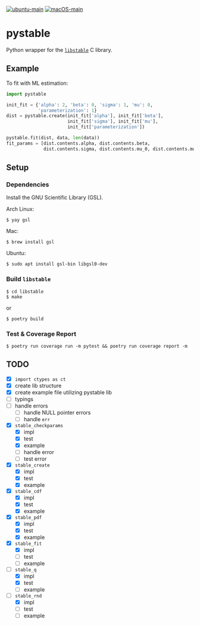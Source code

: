 [![ubuntu-main](https://github.com/overlay-market/pystable/workflows/pystable-ubuntu/badge.svg)](https://github.com/overlay-market/pystable/actions)
[![macOS-main](https://github.com/overlay-market/pystable/workflows/pystable-macOS/badge.svg)](https://github.com/overlay-market/pystable/actions)
# pystable

Python wrapper for the [`libstable`](https://www.jstatsoft.org/article/view/v078i01) C library.

## Example

To fit with ML estimation:

```python
import pystable

init_fit = {'alpha': 2, 'beta': 0, 'sigma': 1, 'mu': 0,
            'parameterization': 1}
dist = pystable.create(init_fit['alpha'], init_fit['beta'],
                       init_fit['sigma'], init_fit['mu'],
                       init_fit['parameterization'])

pystable.fit(dist, data, len(data))
fit_params = [dist.contents.alpha, dist.contents.beta,
              dist.contents.sigma, dist.contents.mu_0, dist.contents.mu_1]
```

## Setup
### Dependencies
Install the GNU Scientific Library (GSL).

Arch Linux:
```
$ yay gsl
```

Mac:
```
$ brew install gsl
```

Ubuntu:
```
$ sudo apt install gsl-bin libgsl0-dev
```

### Build `libstable`
```
$ cd libstable
$ make
```

or

```
$ poetry build
```

### Test & Coverage Report
```
$ poetry run coverage run -m pytest && poetry run coverage report -m
```

## TODO
- [x] `import ctypes as ct`
- [x] create lib structure
- [x] create example file utilizing pystable lib
- [ ] typings
- [ ] handle errors
  - [ ] handle NULL pointer errors
  - [ ] handle `err`
- [x] `stable_checkparams`
  - [x] impl
  - [x] test
  - [x] example
  - [ ] handle error
  - [ ] test error
- [x] `stable_create`
  - [x] impl
  - [x] test
  - [x] example
- [x] `stable_cdf`
  - [x] impl
  - [x] test
  - [x] example
- [x] `stable_pdf`
  - [x] impl
  - [x] test
  - [x] example
- [x] `stable_fit`
  - [x] impl
  - [ ] test
  - [ ] example
- [ ] `stable_q`
  - [x] impl
  - [x] test
  - [ ] example
- [ ] `stable_rnd`
  - [x] impl
  - [ ] test
  - [ ] example
